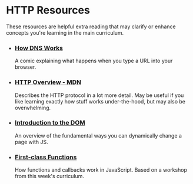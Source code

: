 # HTTP Resources

These resources are helpful extra reading that may clarify or enhance concepts you're learning in the main curriculum.

- ### [How DNS Works](https://howdns.works)
  A comic explaining what happens when you type a URL into your browser.
- ### [HTTP Overview - MDN](https://developer.mozilla.org/en-US/docs/Web/HTTP/Overview)
  Describes the HTTP protocol in a lot more detail. May be useful if you like learning exactly how stuff works under-the-hood, but may also be overwhelming.
- ### [Introduction to the DOM](https://oliverjam.es/blog/dom-intro/)
  An overview of the fundamental ways you can dynamically change a page with JS.
- ### [First-class Functions](https://oliverjam.es/blog/first-class-functions/)
  How functions and callbacks work in JavaScript. Based on a workshop from this week's curriculum.
